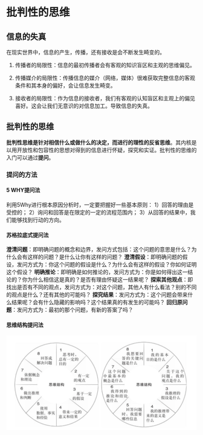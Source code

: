 # 批判性的思维



## 信息的失真

在现实世界中，信息的产生，传播，还有接收是会不断发生畸变的。

1. 传播者的局限性：信息的最初传播者会有客观的知识盲区和主观的思维偏见。

2. 传播媒介的局限性：传播信息的媒介（网络，媒体）很难获取完整信息的客观条件和其本身的偏好，会让信息发生畸变。

3. 接收者的局限性：作为信息的接收者，我们有客观的认知盲区和主观上的偏见喜好。这会让我们无意识的对信息加工。导致信息的失真。


## 批判性的思维

**批判性思维是针对相信什么或做什么的决定，而进行的理性的反省思维**。其内核是以用开放性和包容性的思想对得到的信息进行怀疑，探究和实证。批判性的思维的入门可以通过**提问**。

### 提问的方法

#### 5 WHY提问法

利用5Why进行根本原因分析时，一定要把握好一些基本原则：
1）回答的理由是受控的；
2）询问和回答是在限定的一定的流程范围内；
3）从回答的结果中，我们能够找到行动的方向。


#### 苏格拉底式提问法

**澄清问题**：即明确问题的概念和边界，发问方式包括：这个问题的意思是什么？为什么会有这样的问题？是什么让你有这样的问题？
**澄清假设**：即明确问题的假设，发问方式为：你这个问题的假设是什么？为什么会有这样的假设？你如何证明这个假设？
**明确推论**：即明确是如何推论的，发问方式为：你是如何得出这一结论的？你为什么相信这是真的？是否有理由怀疑这一结果呢？
**探索其他观点**：即找出是否有不同的观点，发问方式为：对这个问题，其他人有什么看法？别的不同的观点是什么？还有其他的可能吗？
**探究结果**：发问方式为：这个问题会带来什么结果呢？会有什么隐藏的影响吗？这个结果真的有发生的可能吗？
**回归原问题**：发问方式为：最初的那个问题，有新的答案了吗？



#### 思维结构提问法

![思维结构提问法](思维结构提问法.png)









